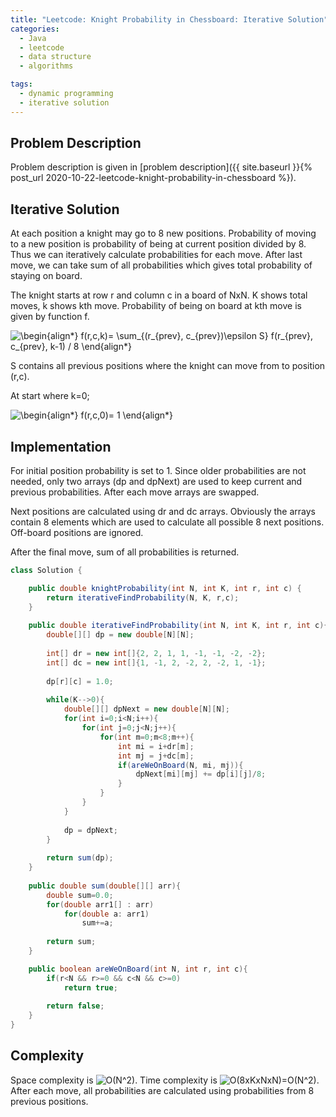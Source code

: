 ```yaml
---
title: "Leetcode: Knight Probability in Chessboard: Iterative Solution"
categories:
  - Java
  - leetcode
  - data structure
  - algorithms

tags:
  - dynamic programming
  - iterative solution
---
```


## Problem Description

Problem description is given in [problem description]({{ site.baseurl }}{% post_url 2020-10-22-leetcode-knight-probability-in-chessboard %}).

## Iterative Solution

At each position a knight may go to 8 new positions. Probability of moving to a new position is probability of being at current position divided by 8. Thus we can iteratively calculate probabilities for each move. After last move, we can take sum of all probabilities which gives total probability of staying on board.  

The knight starts at row r and column c in a board of NxN. K shows total moves, k shows kth move. Probability of being on board at kth move is given by function f.

![\begin{align*}
f(r,c,k)= \sum_{(r_{prev}, c_{prev})\epsilon S} f(r_{prev}, c_{prev}, k-1) / 8
\end{align*}
](https://render.githubusercontent.com/render/math?math=%5CLarge+%5Cdisplaystyle+%5Cbegin%7Balign%2A%7D%0Af%28r%2Cc%2Ck%29%3D+%5Csum_%7B%28r_%7Bprev%7D%2C+c_%7Bprev%7D%29%5Cepsilon+S%7D+f%28r_%7Bprev%7D%2C+c_%7Bprev%7D%2C+k-1%29+%2F+8%0A%5Cend%7Balign%2A%7D%0A)

S contains all previous positions where the knight can move from to position (r,c).

At start where k=0;

![\begin{align*}
f(r,c,0)= 1
\end{align*}
](https://render.githubusercontent.com/render/math?math=%5Clarge+%5Cdisplaystyle+%5Cbegin%7Balign%2A%7D%0Af%28r%2Cc%2C0%29%3D+1%0A%5Cend%7Balign%2A%7D%0A) 

## Implementation

For initial position probability is set to 1. Since older probabilities are not needed, only two arrays (dp and dpNext) are used to keep current and previous probabilities. After each move arrays are swapped. 

Next positions are calculated using dr and dc arrays. Obviously the arrays contain 8 elements which are used to calculate all possible 8 next positions. Off-board positions are ignored. 

After the final move, sum of all probabilities is returned.  

```java
class Solution {

    public double knightProbability(int N, int K, int r, int c) {
        return iterativeFindProbability(N, K, r,c);
    }
    
    public double iterativeFindProbability(int N, int K, int r, int c){
        double[][] dp = new double[N][N];
        
        int[] dr = new int[]{2, 2, 1, 1, -1, -1, -2, -2};
        int[] dc = new int[]{1, -1, 2, -2, 2, -2, 1, -1};
        
        dp[r][c] = 1.0;
        
        while(K-->0){
            double[][] dpNext = new double[N][N];
            for(int i=0;i<N;i++){
                for(int j=0;j<N;j++){
                    for(int m=0;m<8;m++){
                        int mi = i+dr[m];
                        int mj = j+dc[m];
                        if(areWeOnBoard(N, mi, mj)){
                            dpNext[mi][mj] += dp[i][j]/8; 
                        }
                    }
                }
            }
            
            dp = dpNext;
        }
        
        return sum(dp);
    }
    
    public double sum(double[][] arr){
        double sum=0.0;
        for(double arr1[] : arr)
            for(double a: arr1)
                sum+=a;
        
        return sum;
    }

    public boolean areWeOnBoard(int N, int r, int c){
        if(r<N && r>=0 && c<N && c>=0)
            return true;
        
        return false;
    }
}
```

## Complexity

Space complexity is ![O(N^2)](https://render.githubusercontent.com/render/math?math=%5Ctextstyle+O%28N%5E2%29). Time complexity is ![O(8xKxNxN)=O(N^2)](https://render.githubusercontent.com/render/math?math=%5Ctextstyle+O%288xKxNxN%29%3DO%28N%5E2%29). After each move, all probabilities are calculated using probabilities from 8 previous positions. 
